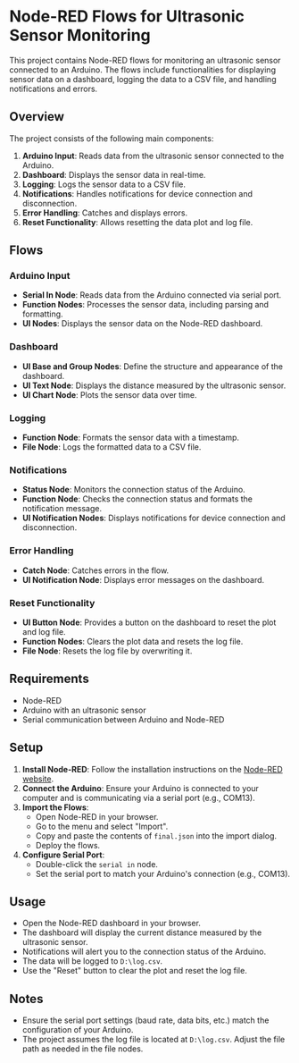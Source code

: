 # Node-RED Flows for Ultrasonic Sensor Monitoring

This project contains Node-RED flows for monitoring an ultrasonic sensor connected to an Arduino. The flows include functionalities for displaying sensor data on a dashboard, logging the data to a CSV file, and handling notifications and errors.

## Overview

The project consists of the following main components:
1. **Arduino Input**: Reads data from the ultrasonic sensor connected to the Arduino.
2. **Dashboard**: Displays the sensor data in real-time.
3. **Logging**: Logs the sensor data to a CSV file.
4. **Notifications**: Handles notifications for device connection and disconnection.
5. **Error Handling**: Catches and displays errors.
6. **Reset Functionality**: Allows resetting the data plot and log file.

## Flows

### Arduino Input
- **Serial In Node**: Reads data from the Arduino connected via serial port.
- **Function Nodes**: Processes the sensor data, including parsing and formatting.
- **UI Nodes**: Displays the sensor data on the Node-RED dashboard.

### Dashboard
- **UI Base and Group Nodes**: Define the structure and appearance of the dashboard.
- **UI Text Node**: Displays the distance measured by the ultrasonic sensor.
- **UI Chart Node**: Plots the sensor data over time.

### Logging
- **Function Node**: Formats the sensor data with a timestamp.
- **File Node**: Logs the formatted data to a CSV file.

### Notifications
- **Status Node**: Monitors the connection status of the Arduino.
- **Function Node**: Checks the connection status and formats the notification message.
- **UI Notification Nodes**: Displays notifications for device connection and disconnection.

### Error Handling
- **Catch Node**: Catches errors in the flow.
- **UI Notification Node**: Displays error messages on the dashboard.

### Reset Functionality
- **UI Button Node**: Provides a button on the dashboard to reset the plot and log file.
- **Function Nodes**: Clears the plot data and resets the log file.
- **File Node**: Resets the log file by overwriting it.

## Requirements

- Node-RED
- Arduino with an ultrasonic sensor
- Serial communication between Arduino and Node-RED

## Setup

1. **Install Node-RED**: Follow the installation instructions on the [Node-RED website](https://nodered.org/docs/getting-started/).
2. **Connect the Arduino**: Ensure your Arduino is connected to your computer and is communicating via a serial port (e.g., COM13).
3. **Import the Flows**:
   - Open Node-RED in your browser.
   - Go to the menu and select "Import".
   - Copy and paste the contents of `final.json` into the import dialog.
   - Deploy the flows.
4. **Configure Serial Port**:
   - Double-click the `serial in` node.
   - Set the serial port to match your Arduino's connection (e.g., COM13).

## Usage

- Open the Node-RED dashboard in your browser.
- The dashboard will display the current distance measured by the ultrasonic sensor.
- Notifications will alert you to the connection status of the Arduino.
- The data will be logged to `D:\log.csv`.
- Use the "Reset" button to clear the plot and reset the log file.

## Notes

- Ensure the serial port settings (baud rate, data bits, etc.) match the configuration of your Arduino.
- The project assumes the log file is located at `D:\log.csv`. Adjust the file path as needed in the file nodes.

